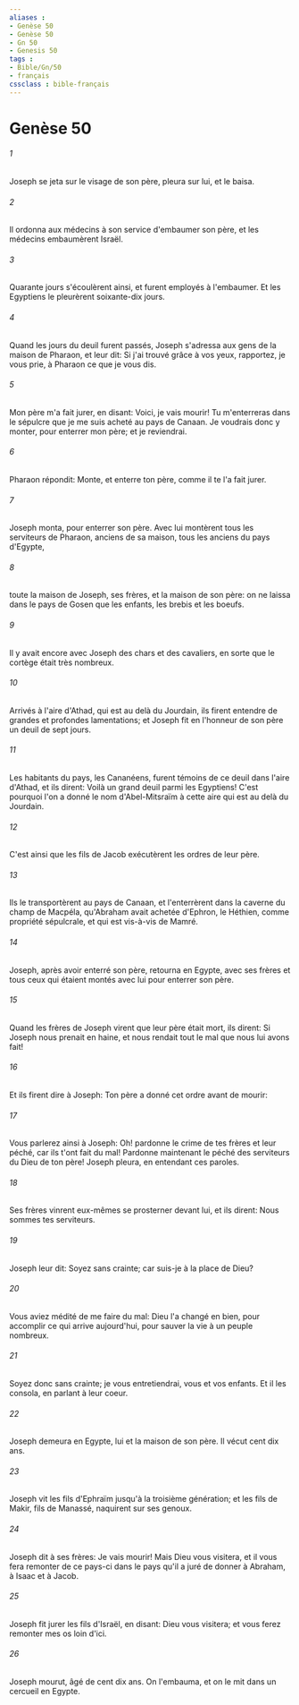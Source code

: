 ```yaml
---
aliases : 
- Genèse 50
- Genèse 50
- Gn 50
- Genesis 50
tags : 
- Bible/Gn/50
- français
cssclass : bible-français
---
```


# Genèse 50

###### 1
Joseph se jeta sur le visage de son père, pleura sur lui, et le baisa.
###### 2
Il ordonna aux médecins à son service d'embaumer son père, et les médecins embaumèrent Israël.
###### 3
Quarante jours s'écoulèrent ainsi, et furent employés à l'embaumer. Et les Egyptiens le pleurèrent soixante-dix jours.
###### 4
Quand les jours du deuil furent passés, Joseph s'adressa aux gens de la maison de Pharaon, et leur dit: Si j'ai trouvé grâce à vos yeux, rapportez, je vous prie, à Pharaon ce que je vous dis.
###### 5
Mon père m'a fait jurer, en disant: Voici, je vais mourir! Tu m'enterreras dans le sépulcre que je me suis acheté au pays de Canaan. Je voudrais donc y monter, pour enterrer mon père; et je reviendrai.
###### 6
Pharaon répondit: Monte, et enterre ton père, comme il te l'a fait jurer.
###### 7
Joseph monta, pour enterrer son père. Avec lui montèrent tous les serviteurs de Pharaon, anciens de sa maison, tous les anciens du pays d'Egypte,
###### 8
toute la maison de Joseph, ses frères, et la maison de son père: on ne laissa dans le pays de Gosen que les enfants, les brebis et les boeufs.
###### 9
Il y avait encore avec Joseph des chars et des cavaliers, en sorte que le cortège était très nombreux.
###### 10
Arrivés à l'aire d'Athad, qui est au delà du Jourdain, ils firent entendre de grandes et profondes lamentations; et Joseph fit en l'honneur de son père un deuil de sept jours.
###### 11
Les habitants du pays, les Cananéens, furent témoins de ce deuil dans l'aire d'Athad, et ils dirent: Voilà un grand deuil parmi les Egyptiens! C'est pourquoi l'on a donné le nom d'Abel-Mitsraïm à cette aire qui est au delà du Jourdain.
###### 12
C'est ainsi que les fils de Jacob exécutèrent les ordres de leur père.
###### 13
Ils le transportèrent au pays de Canaan, et l'enterrèrent dans la caverne du champ de Macpéla, qu'Abraham avait achetée d'Ephron, le Héthien, comme propriété sépulcrale, et qui est vis-à-vis de Mamré.
###### 14
Joseph, après avoir enterré son père, retourna en Egypte, avec ses frères et tous ceux qui étaient montés avec lui pour enterrer son père.
###### 15
Quand les frères de Joseph virent que leur père était mort, ils dirent: Si Joseph nous prenait en haine, et nous rendait tout le mal que nous lui avons fait!
###### 16
Et ils firent dire à Joseph: Ton père a donné cet ordre avant de mourir:
###### 17
Vous parlerez ainsi à Joseph: Oh! pardonne le crime de tes frères et leur péché, car ils t'ont fait du mal! Pardonne maintenant le péché des serviteurs du Dieu de ton père! Joseph pleura, en entendant ces paroles.
###### 18
Ses frères vinrent eux-mêmes se prosterner devant lui, et ils dirent: Nous sommes tes serviteurs.
###### 19
Joseph leur dit: Soyez sans crainte; car suis-je à la place de Dieu?
###### 20
Vous aviez médité de me faire du mal: Dieu l'a changé en bien, pour accomplir ce qui arrive aujourd'hui, pour sauver la vie à un peuple nombreux.
###### 21
Soyez donc sans crainte; je vous entretiendrai, vous et vos enfants. Et il les consola, en parlant à leur coeur.
###### 22
Joseph demeura en Egypte, lui et la maison de son père. Il vécut cent dix ans.
###### 23
Joseph vit les fils d'Ephraïm jusqu'à la troisième génération; et les fils de Makir, fils de Manassé, naquirent sur ses genoux.
###### 24
Joseph dit à ses frères: Je vais mourir! Mais Dieu vous visitera, et il vous fera remonter de ce pays-ci dans le pays qu'il a juré de donner à Abraham, à Isaac et à Jacob.
###### 25
Joseph fit jurer les fils d'Israël, en disant: Dieu vous visitera; et vous ferez remonter mes os loin d'ici.
###### 26
Joseph mourut, âgé de cent dix ans. On l'embauma, et on le mit dans un cercueil en Egypte.
